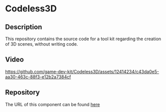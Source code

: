 # Codeless3D

## Description

This repository contains the source code for a tool kit regarding the creation of 3D scenes, without writing code.

## Video


https://github.com/game-dev-kit/Codeless3D/assets/12414234/c43da0e5-aa30-463c-88f3-e12b2a7384cf


## Repository

The URL of this component can be found [here](https://github.com/game-dev-kit/3D-scene-builder)
